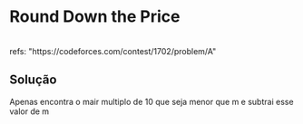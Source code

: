 # Round Down the Price

<br>
refs: "https://codeforces.com/contest/1702/problem/A"


<br>

## Solução
Apenas encontra o mair multiplo de 10 que seja menor que m e subtrai esse valor de m
